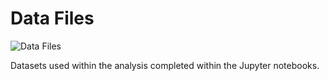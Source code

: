 # Data Files

![Data Files](https://wl-portfolio.s3.eu-west-2.amazonaws.com/images/data_files.jpg)

Datasets used within the analysis completed within the Jupyter notebooks.
